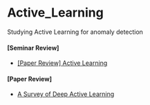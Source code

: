 # Active_Learning
Studying Active Learning for anomaly detection

#### [Seminar Review]
- [[Paper Review] Active Learning][link]

#### [Paper Review]
- [A Survey of Deep Active Learning][link1]





[link]: https://github.com/jeewonkimm2/Active_Learning/blob/main/seminar_review.md
[link1]: https://github.com/jeewonkimm2/Active_Learning/blob/main/A_Survey_of_Deep_Active_Learning.md
